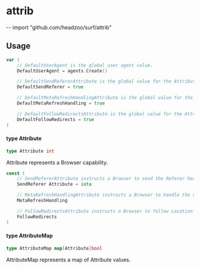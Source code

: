 # attrib
--
    import "github.com/headzoo/surf/attrib"


## Usage

```go
var (
	// DefaultUserAgent is the global user agent value.
	DefaultUserAgent = agents.Create()

	// DefaultSendRefererAttribute is the global value for the AttributeSendReferer attribute.
	DefaultSendReferer = true

	// DefaultMetaRefreshHandlingAttribute is the global value for the AttributeHandleRefresh attribute.
	DefaultMetaRefreshHandling = true

	// DefaultFollowRedirectsAttribute is the global value for the AttributeFollowRedirects attribute.
	DefaultFollowRedirects = true
)
```

#### type Attribute

```go
type Attribute int
```

Attribute represents a Browser capability.

```go
const (
	// SendRefererAttribute instructs a Browser to send the Referer header.
	SendReferer Attribute = iota

	// MetaRefreshHandlingAttribute instructs a Browser to handle the refresh meta tag.
	MetaRefreshHandling

	// FollowRedirectsAttribute instructs a Browser to follow Location headers.
	FollowRedirects
)
```

#### type AttributeMap

```go
type AttributeMap map[Attribute]bool
```

AttributeMap represents a map of Attribute values.
